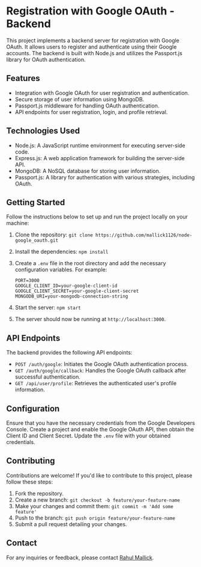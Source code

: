 # Registration with Google OAuth - Backend

This project implements a backend server for registration with Google OAuth. It allows users to register and authenticate using their Google accounts. The backend is built with Node.js and utilizes the Passport.js library for OAuth authentication.

## Features

- Integration with Google OAuth for user registration and authentication.
- Secure storage of user information using MongoDB.
- Passport.js middleware for handling OAuth authentication.
- API endpoints for user registration, login, and profile retrieval.

## Technologies Used

- Node.js: A JavaScript runtime environment for executing server-side code.
- Express.js: A web application framework for building the server-side API.
- MongoDB: A NoSQL database for storing user information.
- Passport.js: A library for authentication with various strategies, including OAuth.

## Getting Started

Follow the instructions below to set up and run the project locally on your machine:

1. Clone the repository: `git clone https://github.com/mallick1126/node-google_oauth.git`
2. Install the dependencies: `npm install`
3. Create a `.env` file in the root directory and add the necessary configuration variables. For example:

   ```plaintext
   PORT=3000
   GOOGLE_CLIENT_ID=your-google-client-id
   GOOGLE_CLIENT_SECRET=your-google-client-secret
   MONGODB_URI=your-mongodb-connection-string
   ```

4. Start the server: `npm start`
5. The server should now be running at `http://localhost:3000`.

## API Endpoints

The backend provides the following API endpoints:

- `POST /auth/google`: Initiates the Google OAuth authentication process.
- `GET /auth/google/callback`: Handles the Google OAuth callback after successful authentication.
- `GET /api/user/profile`: Retrieves the authenticated user's profile information.

## Configuration

Ensure that you have the necessary credentials from the Google Developers Console. Create a project and enable the Google OAuth API, then obtain the Client ID and Client Secret. Update the `.env` file with your obtained credentials.

## Contributing

Contributions are welcome! If you'd like to contribute to this project, please follow these steps:

1. Fork the repository.
2. Create a new branch: `git checkout -b feature/your-feature-name`
3. Make your changes and commit them: `git commit -m 'Add some feature'`
4. Push to the branch: `git push origin feature/your-feature-name`
5. Submit a pull request detailing your changes.



## Contact

For any inquiries or feedback, please contact [Rahul Mallick](mailto:rahulmallick1126@gmail.com).
